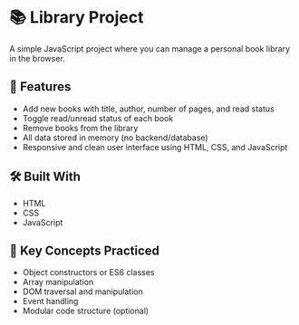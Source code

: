 # 📚 Library Project

A simple JavaScript project where you can manage a personal book library in the browser.

## 🚀 Features

- Add new books with title, author, number of pages, and read status
- Toggle read/unread status of each book
- Remove books from the library
- All data stored in memory (no backend/database)
- Responsive and clean user interface using HTML, CSS, and JavaScript

## 🛠 Built With

- HTML
- CSS
- JavaScript

## 🧠 Key Concepts Practiced

- Object constructors or ES6 classes
- Array manipulation
- DOM traversal and manipulation
- Event handling
- Modular code structure (optional)
